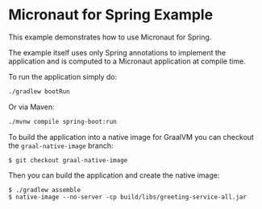# Micronaut for Spring Example

This example demonstrates how to use Micronaut for Spring.

The example itself uses only Spring annotations to implement the application and is computed to a Micronaut application at compile time.

To run the application simply do:

```bash
./gradlew bootRun
```

Or via Maven:

```bash
./mvnw compile spring-boot:run
```

To build the application into a native image for GraalVM you can checkout the `graal-native-image` branch:

```
$ git checkout graal-native-image
```

Then you can build the application and create the native image:

```
$ ./gradlew assemble
$ native-image --no-server -cp build/libs/greeting-service-all.jar
```



